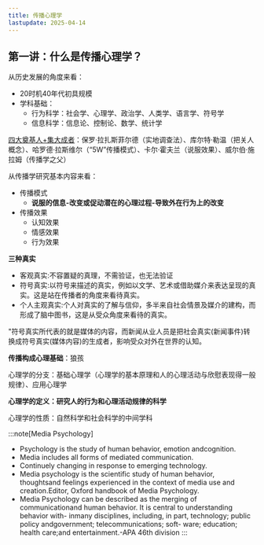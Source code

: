 ```yaml
---
title: 传播心理学
lastupdate: 2025-04-14
---
```


## 第一讲：什么是传播心理学？

从历史发展的角度来看：
- 20时机40年代初具规模
- 学科基础：
  - 行为科学：社会学、心理学、政治学、人类学、语言学、符号学
  - 信息科学：信息论、控制论、数学、统计学

[四大奠基人+集大成者](https://zhuanlan.zhihu.com/p/421615984)：保罗·拉扎斯菲尔德（实地调查法）、库尔特·勒温（把关人概念）、哈罗德·拉斯维尔（“5W”传播模式）、卡尔·霍夫兰（说服效果）、威尔伯·施拉姆（传播学之父）

从传播学研究基本内容来看：
- 传播模式
  - **说服的信息-改变或促动潜在的心理过程-导致外在行为上的改变**
- 传播效果
  - 认知效果
  - 情感效果
  - 行为效果

**三种真实**
- 客观真实:不容置疑的真理，不需验证，也无法验证
- 符号真实:以符号来描述的真实，例如以文学、艺术或借助媒介来表达呈现的真实。这是站在传播者的角度来看待真实。
- 个人主观真实:个人对真实的了解与信仰，多半来自社会情景及媒介的建构，而形成了脑中图书，这是从受众角度来看待的真实。

"符号真实所代表的就是媒体的内容，而新闻从业人员是把社会真实(新闻事件)转换成符号真实(媒体内容)的生成者，影响受众对外在世界的认知。

**传播构成心理基础**：狼孩

心理学的分支：基础心理学（心理学的基本原理和人的心理活动与欣慰表现得一般规律）、应用心理学

**心理学的定义：研究人的行为和心理活动规律的科学**

心理学的性质：自然科学和社会科学的中间学科

:::note[Media Psychology]
- Psychology is the study of human behavior, emotion andcognition.
- Media includes all forms of mediated communication.
- Continuely changing in response to emerging technology.
- Media psychology is the scientific study of human behavior, thoughtsand feelings experienced in the context of media use and creation.Editor, Oxford handbook of Media Psychology.
- Media Psychology can be described as the merging of communicationand human behavior. It is central to understanding behavior with- inmany disciplines, including, in part, technology; public policy andgovernment; telecommunications; soft- ware; education; health care;and entertainment.-APA 46th division
:::